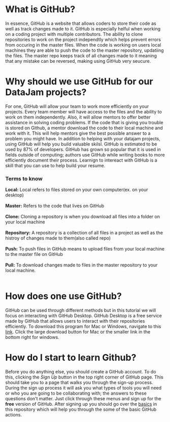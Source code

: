 # What is GitHub?
In essence, GitHub is a website that allows coders to store their code as well as track changes made to it. GitHub is especially helful when working on a coding project with multiple contributors. The ability to clone repositories to work on the project independtly which helps prevent errors from occuring in the master files. When the code is working on users local machines they are able to push the code to the master repository, updatiing the files. The master repo keeps track of all changes
made to it meaning that any mistake can be reversed, making using GitHub very seucure.

# Why should we use GitHub for our DataJam projects?
For one, GitHub will allow your team to work more efficiently on your projects. Every team member will have access to the files and the ability to work on them independently. Also, it will allow mentors to offer better assistance in solving coding problems. If the code that is giving you trouble is stored on Github, a mentor download the code to their local machine and work with it. This will help mentors give the best possible answer to a problem you might have. 
In addition to helping with your datajam projects, using GitHub will help you build valuable skilsl.  GitHub is estimated to be used by 87% of developers. GitHub has grown so popular that it is used in fields outside of computing; authors use GitHub while writing books to more efficiently document their process. Learnign to intereact with GitHub is a skill that you can use to help build your resume. 

### Terms to know
**Local:** Local refers to files stored on your own computer(ex. on your desktop) <br><br>
**Master:** Refers to the code that lives on GitHub <br><br>
**Clone:** Cloning a repository is when you download all files into a folder on your local machine <br><br>
**Repository:** A repository is a collection of all files in a project as well as the histroy of changes made to them(also called repo) <br><br>
**Push:** To push files in GitHub means to upload files from your local machine to the master file on GitHub <br><br>
**Pull:** To download changes made to files in the master repository to your local machine. <br><br>
# How does one use GitHub? 
GitHub can be used through different methods but in this tutorial we will focus on interacting with GitHub Desktop. GitHub Desktop is a free service made by GitHub that allows users to interact with their repositories efficiently. To download this program for Mac or Windows, navigate to this [link](https://desktop.github.com/). Click the large download button for Mac or the smaller link in the bottom right for windows. 

# How do I start to learn Github? 
Before you do anything else, you should create a GitHub account. To do this, clicking the *Sign Up* button in the top right corner of GitHub page. This should take you to a page that walks you through the sign-up process. During the sign up process it will ask you what types of tools you will need or who you are going to be collaborating with; the answers to these questions don't matter. Just click through these menus and sign up for the **free** version of GitHub. After signing up you should go over the [basics](https://github.com/nmcdowell00/python_for_the_datajam/blob/main/GitHub_Introduction/First_Steps.md) in this repository which will help you through the some of the basic GitHub actions. 
